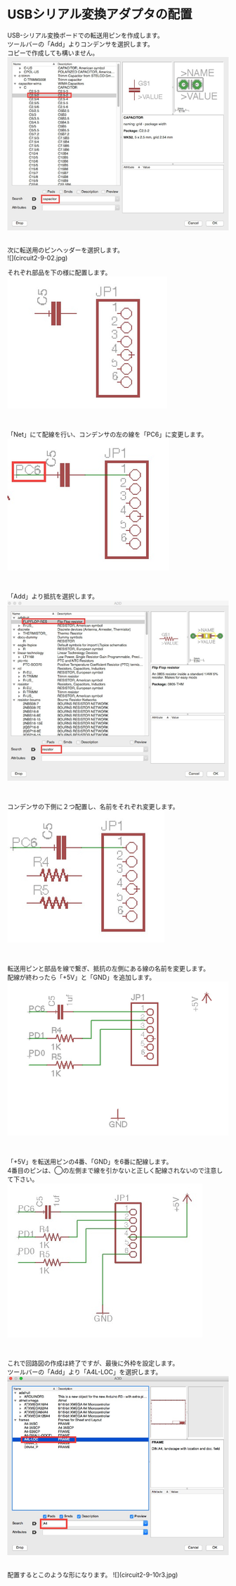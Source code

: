 # USBシリアル変換アダプタの配置

USB-シリアル変換ボードでの転送用ピンを作成します。
<br>
ツールバーの「Add」よりコンデンサを選択します。
<br>
コピーで作成しても構いません。
<br>
![](circuit2-9-01.jpg)

<br>
次に転送用のピンヘッダーを選択します。
<br>
![](circuit2-9-02.jpg)

<br>

それぞれ部品を下の様に配置します。
<br>
![](circuit2-9-03.jpg)

<br>

「Net」にて配線を行い、コンデンサの左の線を「PC6」に変更します。
<br>
![](circuit2-9-04.jpg)

<br>

「Add」より抵抗を選択します。
<br>
![](circuit2-9-05.jpg)

<br>

コンデンサの下側に２つ配置し、名前をそれぞれ変更します。
<br>
![](circuit2-9-06.jpg)

<br>

転送用ピンと部品を線で繋ぎ、抵抗の左側にある線の名前を変更します。
<br>
配線が終わったら「+5V」と「GND」を追加します。
<br>
![](circuit2-9-07.jpg)

<br>

「+5V」を転送用ピンの4番、「GND」を6番に配線します。
<br>
4番目のピンは、◯の左側まで線を引かないと正しく配線されないので注意して下さい。
<br>
![](circuit2-9-08.jpg)

<br>

これで回路図の作成は終了ですが、最後に外枠を設定します。
<br>
ツールバーの「Add」より「A4L-LOC」を選択します。
<br>
![](circuit2-9-09.jpg)

<br>
配置するとこのような形になります。
![](circuit2-9-10r3.jpg)


